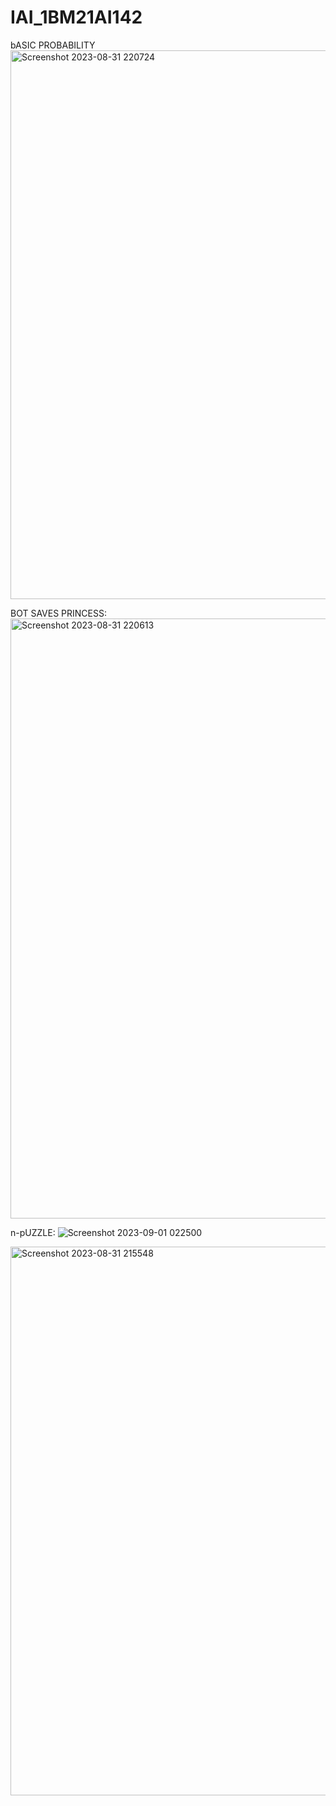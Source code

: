 # IAI_1BM21AI142

bASIC PROBABILITY
<img width="878" alt="Screenshot 2023-08-31 220724" src="https://github.com/chandrika16-sys/IAI_1BM21AI142/assets/128931161/ff8ac5a8-5298-4840-ad0b-432c6efafcf6">

BOT SAVES PRINCESS:
<img width="960" alt="Screenshot 2023-08-31 220613" src="https://github.com/chandrika16-sys/IAI_1BM21AI142/assets/128931161/56a96196-b293-4634-94cb-546402ec5cd6">


n-pUZZLE:
![Screenshot 2023-09-01 022500](https://github.com/chandrika16-sys/IAI_1BM21AI142/assets/128931161/ebd751d3-86ea-420a-b4a6-4d886fa64b1b)

<img width="878" alt="Screenshot 2023-08-31 215548" src="https://github.com/chandrika16-sys/IAI_1BM21AI142/assets/128931161/005e7342-4678-4aae-8526-560f08240d96">
